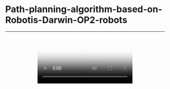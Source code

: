 # Path-planning-algorithm-based-on-Robotis-Darwin-OP2-robots


---

<div align="center">
  <video poster="poster.jpg" controls>
    <source src="amsue.mp4" type="video/mp4">
  </video>
</div>